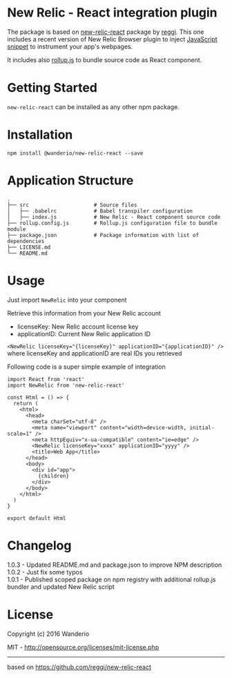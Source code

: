 # New Relic - React integration plugin

The package is based on [new-relic-react](https://github.com/reggi/new-relic-react) package by [reggi](https://github.com/reggi/).
This one includes a recent version of New Relic Browser plugin to inject [JavaScript snippet](https://docs.newrelic.com/docs/browser/new-relic-browser/page-load-timing/instrumentation-page-load-timing) to instrument your app's webpages.

It includes also [rollup.js](http://rollupjs.org/) to bundle source code as React component.

# Getting Started

`new-relic-react` can be installed as any other npm package.

# Installation

`npm install @wanderio/new-relic-react --save`

# Application Structure
```
.
├── src                     # Source files
│   ├── .babelrc            # Babel transpiler configuration
│   ├── index.js            # New Relic - React component source code
├── rollup.config.js        # Rollup.js configuration file to bundle module
├── package.json            # Package information with list of dependencies
├── LICENSE.md
└── README.md
```

# Usage

Just import `NewRelic` into your component

Retrieve this information from your New Relic account
- licenseKey: New Relic account license key
- applicationID: Current New Relic application ID

```<NewRelic licenseKey="{licenseKey}" applicationID="{applicationID}" />```  
where licenseKey and applicationID are real IDs you retrieved

Following code is a super simple example of integration
```
import React from 'react'
import NewRelic from 'new-relic-react'

const Html = () => {
  return (
    <html>
      <head>
        <meta charSet="utf-8" />
        <meta name="viewport" content="width=device-width, initial-scale=1" />
        <meta httpEquiv="x-ua-compatible" content="ie=edge" />
        <NewRelic licenseKey="xxxx" applicationID="yyyy" />
        <title>Web App</title>
      </head>
      <body>
        <div id="app">
          {children}
        </div>
      </body>
    </html>
  )
}

export default Html
```

# Changelog

1.0.3 - Updated README.md and package.json to improve NPM description  
1.0.2 - Just fix some typos  
1.0.1 - Published scoped package on npm registry with additional rollup.js bundler and updated New Relic script

# License

Copyright (c) 2016 Wanderio

MIT - http://opensource.org/licenses/mit-license.php

-----

based on https://github.com/reggi/new-relic-react
